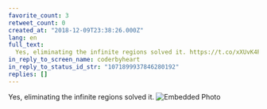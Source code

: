 ```yaml
---
favorite_count: 3
retweet_count: 0
created_at: "2018-12-09T23:38:26.000Z"
lang: en
full_text:
  Yes, eliminating the infinite regions solved it. https://t.co/xXUvK4PiHt
in_reply_to_screen_name: coderbyheart
in_reply_to_status_id_str: "1071899937846280192"
replies: []
---
```


Yes, eliminating the infinite regions solved it.
![Embedded Photo](https://twitter-media-coderbyheart.s3.eu-north-1.amazonaws.com/1071911983505641473-DuAyNy0W0AE_geA.jpg)
